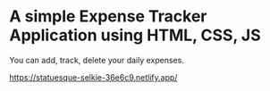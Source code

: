 # A simple Expense Tracker Application using HTML, CSS, JS

You can add, track, delete your daily expenses.

https://statuesque-selkie-36e6c9.netlify.app/
